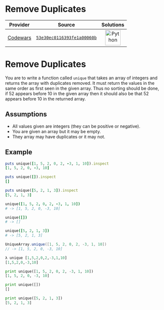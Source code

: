[_metadata_:generated]: - "true"

# Remove Duplicates

<!-- INFO TABLE BEGIN -->

| Provider                                        | Source                                                                               | Solutions                                                                                                                                        |
| :---------------------------------------------: | :----------------------------------------------------------------------------------: | :----------------------------------------------------------------------------------------------------------------------------------------------: |
| [Codewars](../../../docs/providers/Codewars.md) | [`53e30ec0116393fe1a00060b`](https://www.codewars.com/kata/53e30ec0116393fe1a00060b) | [<img src="https://res.cloudinary.com/rascaltwo/image/upload/v1631924087/python_xzdlti.svg" alt="Python" title="Python" width="50" />](solve.py) |

<!-- INFO TABLE END -->

# Remove Duplicates

You are to write a function called `unique` that takes an array of integers and returns the array with duplicates removed. It must return the values in the same order as first seen in the given array. Thus no sorting should be done, if 52 appears before 10 in the given array then it should also be that 52 appears before 10 in the returned array.

## Assumptions

* All values given are integers (they can be positive or negative).
* You are given an array but it may be empty.
* They array may have duplicates or it may not.

## Example

```ruby
puts unique([1, 5, 2, 0, 2, -3, 1, 10]).inspect
[1, 5, 2, 0, -3, 10]

puts unique([]).inspect
[]

puts unique([5, 2, 1, 3]).inspect
[5, 2, 1, 3]
```
```coffeescript
unique([1, 5, 2, 0, 2, -3, 1, 10])
# -> [1, 5, 2, 0, -3, 10]

unique([])
# -> []

unique([5, 2, 1, 3])
# -> [5, 2, 1, 3]
```
```java
UniqueArray.unique([1, 5, 2, 0, 2, -3, 1, 10]) 
// -> [1, 5, 2, 0, -3, 10]
```
```haskell
λ unique [1,5,2,0,2,-3,1,10]
[1,5,2,0,-3,10]
```
```python
print unique([1, 5, 2, 0, 2, -3, 1, 10])
[1, 5, 2, 0, -3, 10]

print unique([])
[]

print unique([5, 2, 1, 3])
[5, 2, 1, 3]
```
